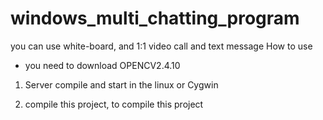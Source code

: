 # windows_multi_chatting_program
you can use white-board, and 1:1 video call and text message
How to use
* you need to download OPENCV2.4.10 

1. Server compile and start in the linux or Cygwin

2. compile this project, to compile this project
